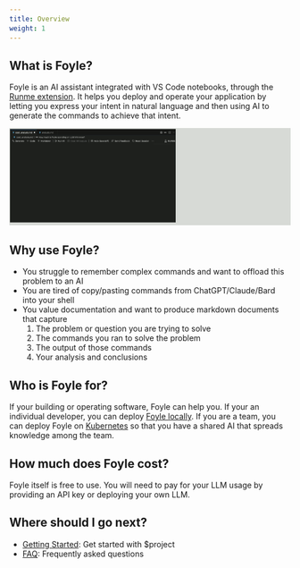 ```yaml
---
title: Overview
weight: 1
---
```


## What is Foyle?

Foyle is an AI assistant integrated with VS Code notebooks, through the [Runme extension](https://docs.runme.dev/). It helps you deploy and operate your application by letting you express your intent in natural language and then using AI
to generate the commands to achieve that intent.

![Foyle Ghost Cells](/images/foyle_ghost_cells.gif)


## Why use Foyle?

* You struggle to remember complex commands and want to offload this problem to an AI
* You are tired of copy/pasting commands from ChatGPT/Claude/Bard into your shell
* You value documentation and want to produce markdown documents that capture
  1. The problem or question you are trying to solve
  1. The commands you ran to solve the problem
  1. The output of those commands
  1. Your analysis and conclusions 


## Who is Foyle for?

If your building or operating software, Foyle can help you. If your an individual developer, you can deploy [Foyle locally](/docs/getting-started/locally). If you are a team, you can deploy Foyle on [Kubernetes](/docs/getting-started/kubernetes) so that you have a shared AI that spreads knowledge among the team.

## How much does Foyle cost?

Foyle itself is free to use. You will need to pay for your LLM usage by providing an API key or deploying your own LLM.

## Where should I go next?
* [Getting Started](/docs/getting-started/): Get started with $project
* [FAQ](/docs/reference/faq/): Frequently asked questions

